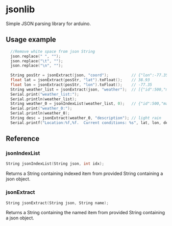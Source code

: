 jsonlib
=======
Simple JSON parsing library for arduino.

## Usage example

```c++
  //Remove white space from json String
  json.replace(" ", "");
  json.replace("\t", "");
  json.replace("\n", "");
  
  String posStr = jsonExtract(json, "coord");          // {"lon":-77.35,"lat":38.93}
  float lat = jsonExtract(posStr, "lat").toFloat();    // 38.93
  float lon = jsonExtract(posStr, "lon").toFloat();    // -77.35
  String weather_list = jsonExtract(json, "weather");  // [{"id":500,"main":"Rain","description":"light rain","icon":"10d"}]
  Serial.print("weather_list:");
  Serial.println(weather_list);
  String weather_0 = jsonIndexList(weather_list, 0);   // {"id":500,"main":"Rain","description":"light rain","icon":"10d"}
  Serial.print("weather_0:");
  Serial.println(weather_0);
  String desc = jsonExtract(weather_0, "description"); // light rain
  Serial.printf("Location:%f,%f.  Current conditions: %s", lat, lon, desc.c_str());
```

## Reference

### jsonIndexList

```c++
String jsonIndexList(String json, int idx);
```

Returns a String containing indexed item from provided String containing a json object.

### jsonExtract
```c++
String jsonExtract(String json, String name);
```

Returns a String containing the named item from provided String containing a json object.
